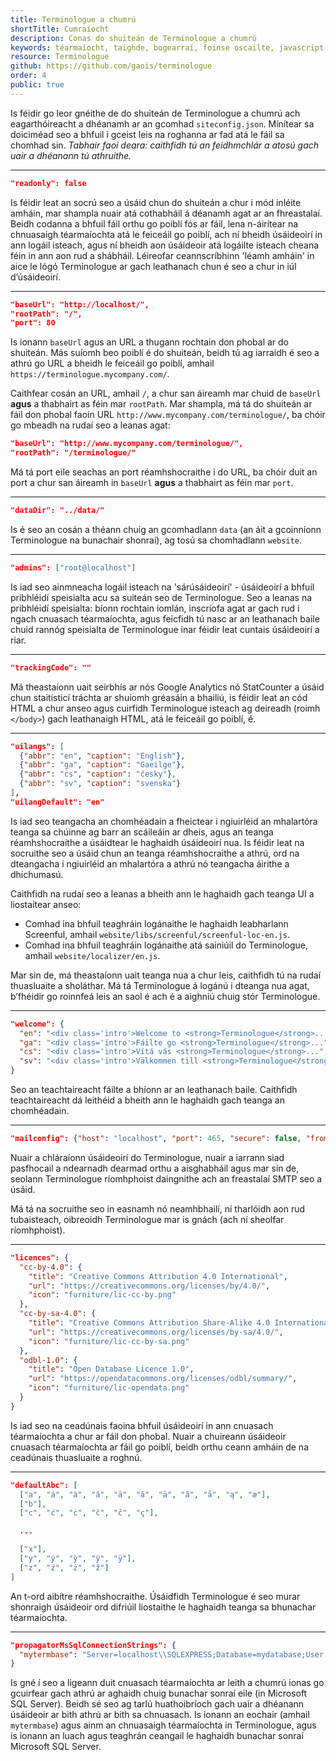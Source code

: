```yaml
---
title: Terminologue a chumrú
shortTitle: Cumraíocht
description: Conas do shuiteán de Terminologue a chumrú
keywords: téarmaíocht, taighde, bogearraí, foinse oscailte, javascript, Node JS, Fiontar & Scoil na Gaeilge, DCU
resource: Terminologue
github: https://github.com/gaois/terminologue
order: 4
public: true
---
```


Is féidir go leor gnéithe de do shuiteán de Terminologue a chumrú ach eagarthóireacht a dhéanamh ar an gcomhad `siteconfig.json`. Mínítear sa doiciméad seo a bhfuil i gceist leis na roghanna ar fad atá le fáil sa chomhad sin. *Tabhair faoi deara: caithfidh tú an feidhmchlár a atosú gach uair a dhéanann tú athruithe.*

---

```json
"readonly": false
```

Is féidir leat an socrú seo a úsáid chun do shuiteán a chur i mód inléite amháin, mar shampla nuair atá cothabháil á déanamh agat ar an fhreastalaí. Beidh codanna a bhfuil fáil orthu go poiblí fós ar fáil, lena n-áirítear na chnuasaigh téarmaíochta atá le feiceáil go poiblí, ach ní bheidh úsáideoirí in ann logáil isteach, agus ní bheidh aon úsáideoir atá logáilte isteach cheana féin in ann aon rud a shábháil. Léireofar ceannscríbhinn 'léamh amháin' in aice le lógó Terminologue ar gach leathanach chun é seo a chur in iúl d’úsáideoirí.  

---

```json
"baseUrl": "http://localhost/",
"rootPath": "/",
"port": 80
```

Is ionann `baseUrl` agus an URL a thugann rochtain don phobal ar do shuiteán. Más suíomh beo poiblí é do shuiteán, beidh tú ag iarraidh é seo a athrú go URL a bheidh le feiceáil go poiblí, amhail `https://terminologue.mycompany.com/`.

Caithfear cosán an URL, amhail `/`, a chur san áireamh mar chuid de `baseUrl` **agus** a thabhairt as féin mar `rootPath`. Mar shampla, má tá do shuiteán ar fáil don phobal faoin URL `http://www.mycompany.com/terminologue/`, ba chóir go mbeadh na rudaí seo a leanas agat:

```json
"baseUrl": "http://www.mycompany.com/terminologue/",
"rootPath": "/terminologue/"
```

Má tá port eile seachas an port réamhshocraithe i do URL, ba chóir duit an port a chur san áireamh in `baseUrl` **agus** a thabhairt as féin mar `port`.

---

```json
"dataDir": "../data/"
```

Is é seo an cosán a théann chuig an gcomhadlann `data` (an áit a gcoinníonn Terminologue na bunachair shonraí), ag tosú sa chomhadlann `website`.

---

```json
"admins": ["root@localhost"]
```

Is iad seo ainmneacha logáil isteach na 'sárúsáideoirí' - úsáideoirí a bhfuil pribhléidí speisialta acu sa suiteán seo de Terminologue. Seo a leanas na pribhléidí speisialta: bíonn rochtain iomlán, inscríofa agat ar gach rud i ngach cnuasach téarmaíochta, agus feicfidh tú nasc ar an leathanach baile chuid rannóg speisialta de Terminologue inar féidir leat cuntais úsáideoirí a riar.

---

```json
"trackingCode": ""
```

Má theastaíonn uait seirbhís ar nós Google Analytics nó StatCounter a úsáid chun staitisticí tráchta ar shuíomh gréasáin a bhailiú, is féidir leat an cód HTML a chur anseo agus cuirfidh Terminologue isteach ag deireadh (roimh `</body>`) gach leathanaigh HTML, atá le feiceáil go poiblí, é.

---

```json
"uilangs": [
  {"abbr": "en", "caption": "English"},
  {"abbr": "ga", "caption": "Gaeilge"},
  {"abbr": "cs", "caption": "česky"},
  {"abbr": "sv", "caption": "svenska"}
],
"uilangDefault": "en"
```

Is iad seo teangacha an chomhéadain a fheictear i ngiuirléid an mhalartóra teanga sa chúinne ag barr an scáileáin ar dheis, agus an teanga réamhshocraithe a úsáidtear le haghaidh úsáideoirí nua. Is féidir leat na socruithe seo a úsáid chun an teanga réamhshocraithe a athrú, ord na dteangacha i ngiuirléid an mhalartóra a athrú nó teangacha áirithe a dhíchumasú.

Caithfidh na rudaí seo a leanas a bheith ann le haghaidh gach teanga UI a liostaítear anseo:

- Comhad ina bhfuil teaghráin logánaithe le haghaidh leabharlann Screenful, amhail `website/libs/screenful/screenful-loc-en.js`.
- Comhad ina bhfuil teaghráin logánaithe atá sainiúil do Terminologue, amhail `website/localizer/en.js`.

Mar sin de, má theastaíonn uait teanga nua a chur leis, caithfidh tú na rudaí thuasluaite a sholáthar. Má tá Terminologue á logánú i dteanga nua agat, b’fhéidir go roinnfeá leis an saol é ach é a aighniú chuig stór Terminologue.

---

```json
"welcome": {
  "en": "<div class='intro'>Welcome to <strong>Terminologue</strong>...",
  "ga": "<div class='intro'>Fáilte go <strong>Terminologue</strong>...",
  "cs": "<div class='intro'>Vítá vás <strong>Terminologue</strong>...",
  "sv": "<div class='intro'>Välkommen till <strong>Terminologue</strong>..."
}
```

Seo an teachtaireacht fáilte a bhíonn ar an leathanach baile. Caithfidh teachtaireacht dá leithéid a bheith ann le haghaidh gach teanga an chomhéadain.

---

```json
"mailconfig": {"host": "localhost", "port": 465, "secure": false, "from": "noreply@localhost"}
```

Nuair a chláraíonn úsáideoirí do Terminologue, nuair a iarrann siad pasfhocail a ndearnadh dearmad orthu a aisghabháil agus mar sin de, seolann Terminologue ríomhphoist daingnithe ach an freastalaí SMTP seo a úsáid.

Má tá na socruithe seo in easnamh nó neamhbhailí, ní tharlóidh aon rud tubaisteach, oibreoidh Terminologue mar is gnách (ach ní sheolfar ríomhphoist).

---

```json
"licences": {
  "cc-by-4.0": {
    "title": "Creative Commons Attribution 4.0 International",
    "url": "https://creativecommons.org/licenses/by/4.0/",
    "icon": "furniture/lic-cc-by.png"
  },
  "cc-by-sa-4.0": {
    "title": "Creative Commons Attribution Share-Alike 4.0 International",
    "url": "https://creativecommons.org/licenses/by-sa/4.0/",
    "icon": "furniture/lic-cc-by-sa.png"
  },
  "odbl-1.0": {
    "title": "Open Database Licence 1.0",
    "url": "https://opendatacommons.org/licenses/odbl/summary/",
    "icon": "furniture/lic-opendata.png"
  }
}
```

Is iad seo na ceadúnais faoina bhfuil úsáideoirí in ann cnuasach téarmaíochta a chur ar fáil don phobal. Nuair a chuireann úsáideoir cnuasach téarmaíochta ar fáil go poiblí, beidh orthu ceann amháin de na ceadúnais thuasluaite a roghnú.

---

```json
"defaultAbc": [
  ["a", "á", "à", "â", "ä", "ă", "ā", "ã", "å", "ą", "æ"],
  ["b"],
  ["c", "ć", "ċ", "ĉ", "č", "ç"],

  ...

  ["x"],
  ["y", "ý", "ỳ", "ŷ", "ÿ"],
  ["z", "ź", "ż", "ž"]
]
```

An t-ord aibítre réamhshocraithe. Úsáidfidh Terminologue é seo murar shonraigh úsáideoir ord difriúil liostaithe le haghaidh teanga sa bhunachar téarmaíochta.

---

```json
"propagatorMsSqlConnectionStrings": {
  "mytermbase": "Server=localhost\\SQLEXPRESS;Database=mydatabase;User Id=myname;Password=mypassword"
}
```

Is gné í seo a ligeann duit cnuasach téarmaíochta ar leith a chumrú ionas go gcuirfear gach athrú ar aghaidh chuig bunachar sonraí eile (in Microsoft SQL Server). Beidh sé seo ag tarlú huathoibríoch gach uair a dhéanann úsáideoir ar bith athrú ar bith sa chnuasach. Is ionann an eochair (amhail `mytermbase`) agus ainm an chnuasaigh téarmaíochta in Terminologue, agus is ionann an luach agus teaghrán ceangail le haghaidh bunachar sonraí Microsoft SQL Server.
